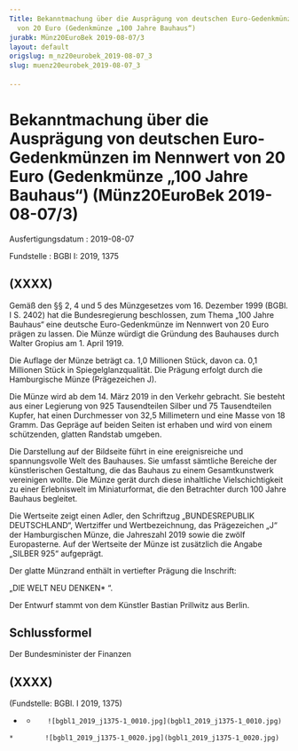 ```yaml
---
Title: Bekanntmachung über die Ausprägung von deutschen Euro-Gedenkmünzen im Nennwert
  von 20 Euro (Gedenkmünze „100 Jahre Bauhaus“)
jurabk: Münz20EuroBek 2019-08-07/3
layout: default
origslug: m_nz20eurobek_2019-08-07_3
slug: muenz20eurobek_2019-08-07_3

---
```


# Bekanntmachung über die Ausprägung von deutschen Euro-Gedenkmünzen im Nennwert von 20 Euro (Gedenkmünze „100 Jahre Bauhaus“) (Münz20EuroBek 2019-08-07/3)

Ausfertigungsdatum
:   2019-08-07

Fundstelle
:   BGBl I: 2019, 1375


## (XXXX)

Gemäß den §§ 2, 4 und 5 des Münzgesetzes vom 16. Dezember 1999 (BGBl.
I S. 2402) hat die Bundesregierung beschlossen, zum Thema „100 Jahre
Bauhaus“ eine deutsche Euro-Gedenkmünze im Nennwert von 20 Euro prägen
zu lassen. Die Münze würdigt die Gründung des Bauhauses durch Walter
Gropius am 1. April 1919.

Die Auflage der Münze beträgt ca. 1,0 Millionen Stück, davon ca. 0,1
Millionen Stück in Spiegelglanzqualität. Die Prägung erfolgt durch die
Hamburgische Münze (Prägezeichen J).

Die Münze wird ab dem 14. März 2019 in den Verkehr gebracht. Sie
besteht aus einer Legierung von 925 Tausendteilen Silber und 75
Tausendteilen Kupfer, hat einen Durchmesser von 32,5 Millimetern und
eine Masse von 18 Gramm. Das Gepräge auf beiden Seiten ist erhaben und
wird von einem schützenden, glatten Randstab umgeben.

Die Darstellung auf der Bildseite führt in eine ereignisreiche und
spannungsvolle Welt des Bauhauses. Sie umfasst sämtliche Bereiche der
künstlerischen Gestaltung, die das Bauhaus zu einem Gesamtkunstwerk
vereinigen wollte. Die Münze gerät durch diese inhaltliche
Vielschichtigkeit zu einer Erlebniswelt im Miniaturformat, die den
Betrachter durch 100 Jahre Bauhaus begleitet.

Die Wertseite zeigt einen Adler, den Schriftzug „BUNDESREPUBLIK
DEUTSCHLAND“, Wertziffer und Wertbezeichnung, das Prägezeichen „J“ der
Hamburgischen Münze, die Jahreszahl 2019 sowie die zwölf Europasterne.
Auf der Wertseite der Münze ist zusätzlich die Angabe „SILBER 925“
aufgeprägt.

Der glatte Münzrand enthält in vertiefter Prägung die Inschrift:

„DIE WELT NEU DENKEN*             “.

Der Entwurf stammt von dem Künstler Bastian Prillwitz aus Berlin.


## Schlussformel

Der Bundesminister der Finanzen


## (XXXX)

(Fundstelle: BGBl. I 2019, 1375)


*    *        ![bgbl1_2019_j1375-1_0010.jpg](bgbl1_2019_j1375-1_0010.jpg)
    *        ![bgbl1_2019_j1375-1_0020.jpg](bgbl1_2019_j1375-1_0020.jpg)


